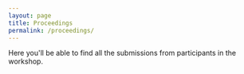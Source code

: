 ```yaml
---
layout: page
title: Proceedings
permalink: /proceedings/
---
```


Here you'll be able to find all the submissions from participants in the workshop.
